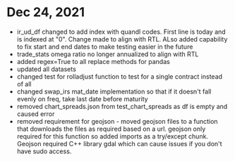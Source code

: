 # Dec 24, 2021
- ir_ud_df changed to add index with quandl codes. First line is today and is indexed at "0". Change made to align with RTL. ALso added capability to fix start and end dates to make testing easier in the future
- trade_stats omega ratio no longer annualized to align with RTL
- added regex=True to all replace methods for pandas
- updated all datasets
- changed test for rolladjust function to test for a single contract instead of all
- changed swap_irs mat_date implementation so that if it doesn't fall evenly on freq, take last date before maturity
- removed chart_spreads.json from test_chart_spreads as df is empty and caused error
- removed requirement for geojson - moved geojson files to a function that downloads the files as required based on a url. geojson only required for this function so added imports as a try/except chunk. Geojson required C++ library gdal which can cause issues if you don't have sudo access.